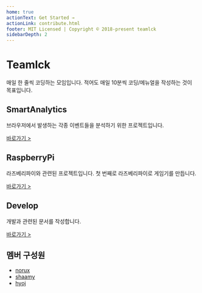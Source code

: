 ```yaml
---
home: true
actionText: Get Started →
actionLink: contribute.html
footer: MIT Licensed | Copyright © 2018-present teamlck
sidebarDepth: 2
---
```


# Teamlck
매일 한 줄씩 코딩하는 모임입니다. 적어도 매일 10분씩 코딩/메뉴얼을 작성하는 것이 목표입니다.

<div class="features">
  <div class="feature">
    <h2>SmartAnalytics</h2>
    <p>브라우저에서 발생하는 각종 이벤트들을 분석하기 위한 프로젝트입니다.</p>
    <div class="link"><a href="/smart-analytics/">바로가기 ></a></div>    
  </div>
  <div class="feature">
    <h2>RaspberryPi</h2>
    <p>라즈베리파이와 관련된 프로젝트입니다. 첫 번째로 라즈베리파이로 게임기를 만듭니다.</p>
    <div class="link"><a href="/raspberrypi/">바로가기 ></a></div>
  </div>
  <div class="feature">
    <h2>Develop</h2>
    <p>개발과 관련된 문서를 작성합니다.</p>
    <div class="link"><a href="/develop/">바로가기 ></a></div>
  </div>
</div>

## 멤버 구성원

* [norux](https://github.com/norux)
* [shaamy](https://github.com/LeeSangJun)
* [hyoj](https://github.com/hyoj)

